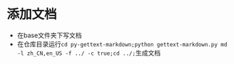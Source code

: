 # 添加文档
- 在base文件夹下写文档
- 在仓库目录运行`cd py-gettext-markdown;python gettext-markdown.py md -l zh_CN,en_US -f ../ -c true;cd ../;`生成文档